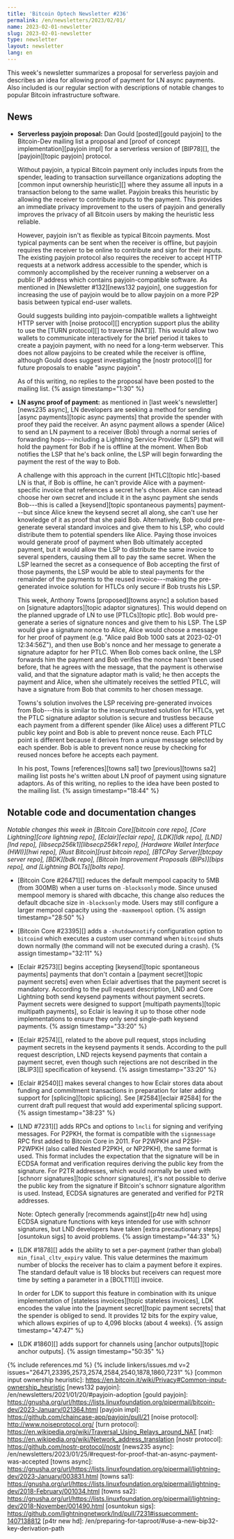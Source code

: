 ```yaml
---
title: 'Bitcoin Optech Newsletter #236'
permalink: /en/newsletters/2023/02/01/
name: 2023-02-01-newsletter
slug: 2023-02-01-newsletter
type: newsletter
layout: newsletter
lang: en
---
```

This week's newsletter summarizes a proposal for serverless payjoin and
describes an idea for allowing proof of payment for LN async payments.
Also included is our regular section with descriptions of notable
changes to popular Bitcoin infrastructure software.

## News

- **Serverless payjoin proposal:** Dan Gould [posted][gould payjoin] to
  the Bitcoin-Dev mailing list a proposal and [proof of concept
  implementation][payjoin impl] for a serverless version of [BIP78][],
  the [payjoin][topic payjoin] protocol.

  Without payjoin, a typical Bitcoin payment only includes inputs from
  the spender, leading to transaction surveillance organizations
  adopting the [common input ownership heuristic][] where they assume
  all inputs in a transaction belong to the same wallet.  Payjoin
  breaks this heuristic by allowing the receiver to contribute inputs
  to the payment.  This provides an immediate privacy improvement to
  the users of payjoin and generally improves the privacy of all Bitcoin
  users by making the heuristic less reliable.

  However, payjoin isn't as flexible as typical Bitcoin payments.
  Most typical payments can be sent when the receiver is offline, but
  payjoin requires the receiver to be online to contribute and sign
  for their inputs.  The existing payjoin protocol also requires the
  receiver to accept HTTP requests at a network address accessible to
  the spender, which is commonly accomplished by the receiver running
  a webserver on a public IP address which contains payjoin-compatible
  software.  As mentioned in [Newsletter #132][news132 payjoin], one
  suggestion for increasing the use of payjoin would be to allow
  payjoin on a more P2P basis between typical end-user wallets.

  Gould suggests building into payjoin-compatible wallets a
  lightweight HTTP server with [noise protocol][] encryption support
  plus the ability to use the [TURN protocol][] to traverse [NAT][].
  This would allow two wallets to communicate interactively for the
  brief period it takes to create a payjoin payment, with no need for
  a long-term webserver.  This does not allow payjoins to be created
  while the receiver is offline, although Gould does suggest
  investigating the [nostr protocol][] for future proposals to enable
  "async payjoin".

  As of this writing, no replies to the proposal have been posted to
  the mailing list. {% assign timestamp="1:30" %}

- **LN async proof of payment:** as mentioned in [last week's
  newsletter][news235 async], LN developers are seeking a method for
  sending [async payments][topic async payments] that provide the
  spender with proof they paid the receiver.  An async payment allows
  a spender (Alice) to send an LN payment to a receiver (Bob)
  through a normal series of forwarding hops---including a Lightning
  Service Provider (LSP) that will hold the payment for Bob if he is
  offline at the moment.  When Bob notifies the LSP that he's back
  online, the LSP will begin forwarding the payment the rest of the way
  to Bob.

  A challenge with this approach in the current [HTLC][topic
  htlc]-based LN is that, if Bob is offline, he can't provide Alice
  with a payment-specific invoice that references a secret he's
  chosen.  Alice can instead choose her own secret and include it in
  the async payment she sends Bob---this is called a [keysend][topic
  spontaneous payments] payment---but since Alice knew the keysend
  secret all along, she can't use her knowledge of it as proof that
  she paid Bob.  Alternatively, Bob could pre-generate several
  standard invoices and give them to his LSP, who could distribute
  them to potential spenders like Alice.  Paying those invoices would
  generate proof of payment when Bob ultimately accepted payment, but
  it would allow the LSP to distribute the same invoice to several
  spenders, causing them all to pay the same secret.  When the LSP learned
  the secret as a consequence of Bob accepting the first of those
  payments, the LSP would be able to steal payments for the remainder
  of the payments to the reused invoice---making the pre-generated
  invoice solution for HTLCs only secure if Bob trusts his LSP.

  This week, Anthony Towns [proposed][towns async] a solution based on
  [signature adaptors][topic adaptor signatures].  This would depend
  on the planned upgrade of LN to use [PTLCs][topic ptlc].  Bob would
  pre-generate a series of signature nonces and give them to his LSP.
  The LSP would give a signature nonce to Alice, Alice would choose a
  message for her proof of payment (e.g. "Alice paid Bob 1000 sats at
  2023-02-01 12:34:56Z"), and then use Bob's nonce and her message
  to generate a signature adaptor for her PTLC.  When Bob comes back
  online, the LSP forwards him the payment and Bob verifies the nonce
  hasn't been used before, that he agrees with the message, that the
  payment is otherwise valid, and that the signature adaptor math is
  valid; he then accepts the payment and Alice, when she ultimately
  receives the settled PTLC, will have a signature from Bob that
  commits to her chosen message.

  Towns's solution involves the LSP receiving pre-generated invoices
  from Bob---this is similar to the insecure/trusted solution for
  HTLCs, yet the PTLC signature adaptor solution is secure and
  trustless because each payment from a different spender (like Alice)
  uses a different PTLC public key point and Bob is able to prevent
  nonce reuse.  Each PTLC point is different because it derives from a
  unique message selected by each spender.  Bob is able to prevent
  nonce reuse by checking for reused nonces before he accepts each
  payment.

  In his post, Towns [references][towns sa1] two [previous][towns sa2]
  mailing list posts he's written about LN proof of payment using
  signature adaptors.  As of this writing, no replies to the idea have
  been posted to the mailing list. {% assign timestamp="18:44" %}

## Notable code and documentation changes

*Notable changes this week in [Bitcoin Core][bitcoin core repo], [Core
Lightning][core lightning repo], [Eclair][eclair repo], [LDK][ldk repo],
[LND][lnd repo], [libsecp256k1][libsecp256k1 repo], [Hardware Wallet
Interface (HWI)][hwi repo], [Rust Bitcoin][rust bitcoin repo], [BTCPay
Server][btcpay server repo], [BDK][bdk repo], [Bitcoin Improvement
Proposals (BIPs)][bips repo], and [Lightning BOLTs][bolts repo].*

- [Bitcoin Core #26471][] reduces the default mempool capacity to 5MB
  (from 300MB) when a user turns on `-blocksonly` mode. Since unused
  mempool memory is shared with dbcache, this change also reduces the
  default dbcache size in `-blocksonly` mode. Users may still configure
  a larger mempool capacity using the `-maxmempool` option. {% assign timestamp="28:50" %}

- [Bitcoin Core #23395][] adds a `-shutdownnotify` configuration option to `bitcoind` which
  executes a custom user command when `bitcoind` shuts down normally
  (the command will not be executed during a crash). {% assign timestamp="32:11" %}

- [Eclair #2573][] begins accepting [keysend][topic spontaneous
  payments] payments that don't contain a [payment secret][topic payment
  secrets] even when Eclair advertises that the payment secret is
  mandatory.  According to the pull request description, LND and Core
  Lightning both send keysend payments without payment secrets.  Payment
  secrets were designed to support [multipath payments][topic multipath
  payments], so Eclair is leaving it up to those other node
  implementations to ensure they only send single-path keysend payments. {% assign timestamp="33:20" %}

- [Eclair #2574][], related to the above pull request, stops including
  payment secrets in the keysend payments it sends.  According to the
  pull request description, LND rejects keysend payments that contain a
  payment secret, even though such rejections are not described in
  the [BLIP3][] specification of keysend. {% assign timestamp="33:20" %}

- [Eclair #2540][] makes several changes to how Eclair stores data about
  funding and commitment transactions in preparation for later adding
  support for [splicing][topic splicing].  See [#2584][eclair #2584]
  for the current draft pull request that would add experimental
  splicing support. {% assign timestamp="38:23" %}

- [LND #7231][] adds RPCs and options to `lncli` for signing and
  verifying messages.  For P2PKH, the format is compatible with the
  `signmessage` RPC first added to Bitcoin Core in 2011.  For P2WPKH and
  P2SH-P2WPKH (also called Nested P2PKH, or NP2PKH), the same format is
  used.  This format includes the expectation that the signature will be
  in ECDSA format and verification requires deriving the public key from
  the signature.  For P2TR addresses, which would normally be used with
  [schnorr signatures][topic schnorr signatures], it's not possible to
  derive the public key from the signature if Bitcoin's schnorr
  signature algorithm is used.  Instead, ECDSA signatures are generated
  and verified for P2TR addresses.

  Note: Optech generally [recommends against][p4tr new hd] using ECDSA
  signature functions with keys intended for use with schnorr
  signatures, but LND developers have taken [extra precautionary
  steps][osuntokun sigs] to avoid problems. {% assign timestamp="44:33" %}

- [LDK #1878][] adds the ability to set a per-payment (rather than
  global) `min_final_cltv_expiry` value.  This value determines the
  maximum number of blocks the receiver has to claim a payment before it
  expires.  The standard default value is 18 blocks but receivers can
  request more time by setting a parameter in a [BOLT11][] invoice.

  In order for LDK to support this feature in combination with its unique
  implementation of [stateless invoices][topic stateless invoices],
  LDK encodes the value into the [payment secret][topic payment
  secrets] that the spender is obliged to send.  It provides 12 bits
  for the expiry value, which allows expiries of up to 4,096 blocks
  (about 4 weeks). {% assign timestamp="47:47" %}

- [LDK #1860][] adds support for channels using [anchor outputs][topic
  anchor outputs]. {% assign timestamp="50:35" %}

{% include references.md %}
{% include linkers/issues.md v=2 issues="26471,23395,2573,2574,2584,2540,1878,1860,7231" %}
[common input ownership heuristic]: https://en.bitcoin.it/wiki/Privacy#Common-input-ownership_heuristic
[news132 payjoin]: /en/newsletters/2021/01/20/#payjoin-adoption
[gould payjoin]: https://gnusha.org/url/https://lists.linuxfoundation.org/pipermail/bitcoin-dev/2023-January/021364.html
[payjoin impl]: https://github.com/chaincase-app/payjoin/pull/21
[noise protocol]: http://www.noiseprotocol.org/
[turn protocol]: https://en.wikipedia.org/wiki/Traversal_Using_Relays_around_NAT
[nat]: https://en.wikipedia.org/wiki/Network_address_translation
[nostr protocol]: https://github.com/nostr-protocol/nostr
[news235 async]: /en/newsletters/2023/01/25/#request-for-proof-that-an-async-payment-was-accepted
[towns async]: https://gnusha.org/url/https://lists.linuxfoundation.org/pipermail/lightning-dev/2023-January/003831.html
[towns sa1]: https://gnusha.org/url/https://lists.linuxfoundation.org/pipermail/lightning-dev/2018-February/001034.html
[towns sa2]: https://gnusha.org/url/https://lists.linuxfoundation.org/pipermail/lightning-dev/2018-November/001490.html
[osuntokun sigs]: https://github.com/lightningnetwork/lnd/pull/7231#issuecomment-1407138812
[p4tr new hd]: /en/preparing-for-taproot/#use-a-new-bip32-key-derivation-path
